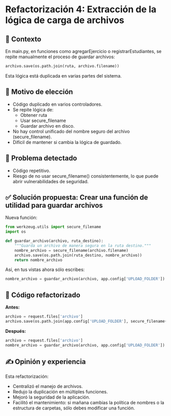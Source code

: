 
# Refactorización 4: Extracción de la lógica de carga de archivos

## 📌 Contexto
En main.py, en funciones como agregarEjercicio o registrarEstudiantes, se repite manualmente el proceso de guardar archivos:

```python
archivo.save(os.path.join(ruta, archivo.filename))
```

Esta lógica está duplicada en varias partes del sistema.

## 🎯 Motivo de elección
- Código duplicado en varios controladores.
- Se repite lógica de:
  - Obtener ruta
  - Usar secure_filename
  - Guardar archivo en disco.
- No hay control unificado del nombre seguro del archivo (secure_filename).
- Difícil de mantener si cambia la lógica de guardado.

## 🧩 Problema detectado
- Código repetitivo.
- Riesgo de no usar secure_filename() consistentemente, lo que puede abrir vulnerabilidades de seguridad.

## ✅ Solución propuesta: Crear una función de utilidad para guardar archivos

Nueva función:

```python
from werkzeug.utils import secure_filename
import os

def guardar_archivo(archivo, ruta_destino):
    """Guarda un archivo de manera segura en la ruta destino."""
    nombre_archivo = secure_filename(archivo.filename)
    archivo.save(os.path.join(ruta_destino, nombre_archivo))
    return nombre_archivo
```

Así, en tus vistas ahora sólo escribes:

```python
nombre_archivo = guardar_archivo(archivo, app.config['UPLOAD_FOLDER'])
```

## 🔨 Código refactorizado

**Antes:**

```python
archivo = request.files['archivo']
archivo.save(os.path.join(app.config['UPLOAD_FOLDER'], secure_filename(archivo.filename)))
```

**Después:**

```python
archivo = request.files['archivo']
nombre_archivo = guardar_archivo(archivo, app.config['UPLOAD_FOLDER'])
```

## ✍️ Opinión y experiencia
Esta refactorización:
- Centralizó el manejo de archivos.
- Redujo la duplicación en múltiples funciones.
- Mejoró la seguridad de la aplicación.
- Facilitó el mantenimiento: si mañana cambias la política de nombres o la estructura de carpetas, sólo debes modificar una función.
